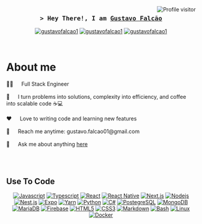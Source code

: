 <a href="https://komarev.com/ghpvc/?username=gustavofalcao1">
  <img align="right" src="https://komarev.com/ghpvc/?username=gustavofalcao1&label=Visitors&color=0eb64f&style=flat" alt="Profile visitor" />
</a>

<!-- Intro  -->
<h3 align="center">
  <samp>&gt; Hey There!, I am
    <b><a target="_blank" href="https://gustavofalcao1.github.io/digitalresume">Gustavo Falcão</a></b>
  </samp>
</h3>
<p align="center">
  <a href="https://gustavofalcao1.github.io" target="_blank"><img src="https://img.shields.io/badge/Website-DC143C?style=for-the-badge&logo=medium&logoColor=white" alt="gustavofalcao1" /></a>
  <a href="https://www.linkedin.com/in/gustavofalcao1" target="_blank"><img src="https://img.shields.io/badge/LinkedIn-0077B5?style=for-the-badge&logo=linkedin&logoColor=white" alt="gustavofalcao1"/></a>
  <a href="https://dev.to/gustavofalcao" target="_blank"><img src="https://img.shields.io/badge/dev.to-0A0A0A?style=for-the-badge&logo=dev.to&logoColor=white" alt="gustavofalcao1" /></a>
</p>
<br />

<!-- About Section -->
 # About me
 
<p>
 👨‍💻 &emsp; Full Stack Engineer<br/><br/>
 🚀 &emsp; I turn problems into solutions, complexity into efficiency, and coffee into scalable code ☕💻<br/><br/>
 ❤️ &emsp; Love to writing code and learning new features<br/><br/>
 📧 &emsp; Reach me anytime: gustavo.falcao01@gmail.com<br/><br/>
 💬 &emsp; Ask me about anything <a href="https://github.com/gustavofalcao1/gustavofalcao1/issues" target="_blank">here</a>

</p>

<br/>
<br/>

## Use To Code

<p align="center">
  <a href="https://github.com/gustavofalcao1?tab=repositories&q=&type=&language=javascript&sort="><img src="https://img.shields.io/badge/Javascript-F0DB4F?style=for-the-badge&labelColor=323330&logo=javascript&logoColor=F0DB4F" alt="Javascript"/></a>
  <a href="https://github.com/gustavofalcao1?tab=repositories&q=&type=&language=typescript&sort="><img src="https://img.shields.io/badge/Typescript-007acc?style=for-the-badge&labelColor=323330&logo=typescript&logoColor=007ACC" alt="Typescript"/></a>
  <a href="https://github.com/gustavofalcao1?tab=repositories&q=topic:reactjs&type=&sort="><img src="https://img.shields.io/badge/-React-20232A?style=for-the-badge&logo=react&logoColor=61DAFB" alt="React"/></a>
  <a href="https://github.com/gustavofalcao1?tab=repositories&q=topic:react-native&type=&sort="><img src="https://img.shields.io/badge/React_Native-20232A?style=for-the-badge&logo=react&logoColor=61DAFB" alt="React Native"/></a>
  <a href="https://github.com/gustavofalcao1?tab=repositories&q=topic:nextjs&type=&sort="><img src="https://img.shields.io/badge/next.js-000000?style=for-the-badge&logo=nextdotjs&logoColor=white" alt="Next.js"/></a>
  <a href="https://github.com/gustavofalcao1?tab=repositories&q=topic:node&type=&sort="><img src="https://img.shields.io/badge/Nodejs-3C873A?style=for-the-badge&labelColor=black&logo=node.js&logoColor=3C873A" alt="Nodejs"/></a>
  <a href="https://github.com/gustavofalcao1?tab=repositories&q=topic:nestjs&type=&sort="><img src="https://img.shields.io/badge/Nest.js-F0DB4F?style=for-the-badge&labelColor=323330&logo=nestjs&logoColor=F0DB4F" alt="Nest.js"/></a>
  <a href="https://github.com/gustavofalcao1?tab=repositories&q=topic:expo&type=&sort="><img src="https://img.shields.io/badge/Expo-000000?style=for-the-badge&labelColor=FFFFFF&logo=expo&logoColor=000000" alt="Expo"/></a>
  <a href="https://github.com/gustavofalcao1?tab=repositories"><img src="https://img.shields.io/badge/Yarn-5C8EC4?style=for-the-badge&labelColor=FFFFFF&logo=yarn&logoColor=5C8EC4" alt="Yarn"/></a>
  <a href="https://github.com/gustavofalcao1?tab=repositories&q=&type=&language=python&sort="><img src="https://img.shields.io/badge/Python-306998?style=for-the-badge&labelColor=FFD34B&logo=python&logoColor=306998" alt="Python"/></a>
  <a href="https://github.com/gustavofalcao1?tab=repositories&q=&type=&language=c%23&sort="><img src="https://img.shields.io/badge/C%23-672687?style=for-the-badge&labelColor=FFFFFF&logo=c&logoColor=672687" alt="C#"/></a>
  <a href="https://github.com/gustavofalcao1?tab=repositories&q=topic:postegres&type=&sort="><img src="https://img.shields.io/badge/PostgreSQL-316192?style=for-the-badge&labelColor=FFFFFF&logo=postgresql&logoColor=316192" alt="PostegreSQL"/></a>
  <a href="https://github.com/gustavofalcao1?tab=repositories&q=topic:mongodb&type=&sort="><img src="https://img.shields.io/badge/MongoDB-4EA94B?style=for-the-badge&labelColor=FFFFFF&logo=mongodb&logoColor=4EA94B" alt="MongoDB"/></a>
  <a href="https://github.com/gustavofalcao1?tab=repositories"><img src="https://img.shields.io/badge/MariaDB-69473B?style=for-the-badge&labelColor=080A1C&logo=mariadb&logoColor=69473B" alt="MariaDB"/></a>
  <a href="https://github.com/gustavofalcao1?tab=repositories&q=topic:firebase&type=&sort="><img src="https://img.shields.io/badge/Firebase-F0AD4E?style=for-the-badge&labelColor=D9534D&logo=Firebase&logoColor=F0AD4E" alt="Firebase"/></a>
  <a href="https://github.com/gustavofalcao1?tab=repositories&q=topic:html-css-javascript&type=&sort="><img src="https://img.shields.io/badge/HTML5-E34F26?style=for-the-badge&logo=html5&logoColor=white" alt="HTML5"/></a>
  <a href="https://github.com/gustavofalcao1?tab=repositories&q=topic:html-css-javascript&type=&sort="><img src="https://img.shields.io/badge/CSS3-1572B6?style=for-the-badge&logo=css3&logoColor=white" alt="CSS3"/></a>
  <a href="https://github.com/gustavofalcao1?tab=repositories&q=topic:markdown&type=&sort="><img src="https://img.shields.io/badge/Markdown-000000?style=for-the-badge&logo=markdown&logoColor=white" alt="Markdown"/></a>
  <a href="https://github.com/gustavofalcao1?tab=repositories&q=&type=&language=shell&sort="><img src="https://img.shields.io/badge/Bash-000000?style=for-the-badge&labelColor=00FF00&logo=zsh&logoColor=000000" alt="Bash"/></a>
  <a href="https://github.com/gustavofalcao1?tab=repositories&q=topic:linux&type=&sort="><img src="https://img.shields.io/badge/Linux-F0DB4F?style=for-the-badge&labelColor=000000&logo=linux&logoColor=F0DB4F" alt="Linux"/></a>
  <a href="https://github.com/gustavofalcao1?tab=repositories"><img src="https://img.shields.io/badge/Docker-0DB7ED?style=for-the-badge&labelColor=FFFFFF&logo=docker&logoColor=0DB7ED" alt="Docker"/></a>
</p>
